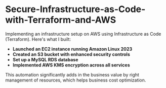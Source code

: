 # Secure-Infrastructure-as-Code-with-Terraform-and-AWS

Implementing an infrastructure setup on AWS using Infrastructure as Code (Terraform). Here's what I built:

- **Launched an EC2 instance running Amazon Linux 2023**
- **Created an S3 bucket with enhanced security controls**
- **Set up a MySQL RDS database**
- **Implemented AWS KMS encryption across all services**

This automation significantly adds in the business value by right management of resources, which helps business cost optimization.
